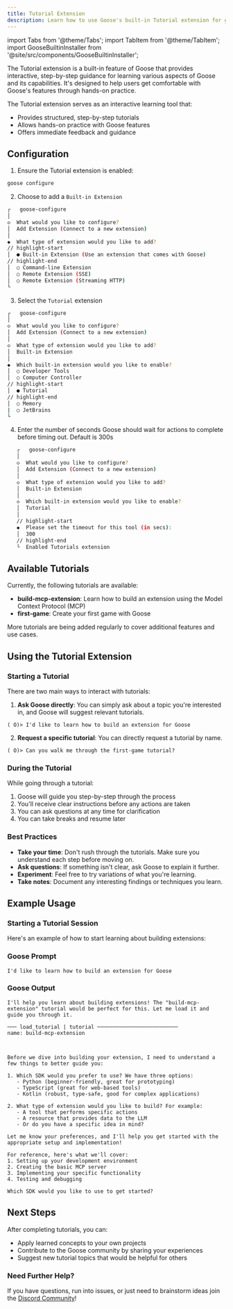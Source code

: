 ```yaml
---
title: Tutorial Extension
description: Learn how to use Goose's built-in Tutorial extension for guided learning
---
```


import Tabs from '@theme/Tabs';
import TabItem from '@theme/TabItem';
import GooseBuiltinInstaller from '@site/src/components/GooseBuiltinInstaller';

The Tutorial extension is a built-in feature of Goose that provides interactive, step-by-step guidance for learning various aspects of Goose and its capabilities. It's designed to help users get comfortable with Goose's features through hands-on practice.

The Tutorial extension serves as an interactive learning tool that:
- Provides structured, step-by-step tutorials
- Allows hands-on practice with Goose features
- Offers immediate feedback and guidance

## Configuration

1. Ensure the Tutorial extension is enabled:

<Tabs groupId="interface">
  <TabItem value="ui" label="goose Desktop" default>
  <GooseBuiltinInstaller
    extensionName="Tutorial"
  />
  </TabItem>
  <TabItem value="cli" label="goose CLI">

```sh
goose configure
```

2. Choose to add a `Built-in Extension`
```sh
┌   goose-configure 
│
◇  What would you like to configure?
│  Add Extension (Connect to a new extension) 
│
◆  What type of extension would you like to add?
// highlight-start  
│  ● Built-in Extension (Use an extension that comes with Goose)
// highlight-end  
│  ○ Command-line Extension 
│  ○ Remote Extension (SSE) 
│  ○ Remote Extension (Streaming HTTP) 
└  
```

3. Select the `Tutorial` extension
```sh
┌   goose-configure 
│
◇  What would you like to configure?
│  Add Extension (Connect to a new extension) 
│
◇  What type of extension would you like to add?
│  Built-in Extension 
│
◆  Which built-in extension would you like to enable?
│  ○ Developer Tools 
│  ○ Computer Controller 
// highlight-start  
│  ● Tutorial
// highlight-end
│  ○ Memory 
|  ○ JetBrains
└ 
```

4. Enter the number of seconds Goose should wait for actions to complete before timing out. Default is 300s
```sh
   ┌   goose-configure 
   │
   ◇  What would you like to configure?
   │  Add Extension (Connect to a new extension) 
   │
   ◇  What type of extension would you like to add?
   │  Built-in Extension 
   │
   ◇  Which built-in extension would you like to enable?
   │  Tutorial
   │
   // highlight-start
   ◆  Please set the timeout for this tool (in secs):
   │  300
   // highlight-end
   └  Enabled Tutorials extension
``` 
</TabItem>
</Tabs>

## Available Tutorials

Currently, the following tutorials are available:

- **build-mcp-extension**: Learn how to build an extension using the Model Context Protocol (MCP)
- **first-game**: Create your first game with Goose

More tutorials are being added regularly to cover additional features and use cases.

## Using the Tutorial Extension

### Starting a Tutorial

There are two main ways to interact with tutorials:

1. **Ask Goose directly**: You can simply ask about a topic you're interested in, and Goose will suggest relevant tutorials.

```
( O)> I'd like to learn how to build an extension for Goose
```

2. **Request a specific tutorial**: You can directly request a tutorial by name.

```
( O)> Can you walk me through the first-game tutorial?
```

### During the Tutorial

While going through a tutorial:

1. Goose will guide you step-by-step through the process
2. You'll receive clear instructions before any actions are taken
3. You can ask questions at any time for clarification
4. You can take breaks and resume later

### Best Practices

- **Take your time**: Don't rush through the tutorials. Make sure you understand each step before moving on.
- **Ask questions**: If something isn't clear, ask Goose to explain it further.
- **Experiment**: Feel free to try variations of what you're learning.
- **Take notes**: Document any interesting findings or techniques you learn.

## Example Usage

### Starting a Tutorial Session

Here's an example of how to start learning about building extensions:

### Goose Prompt
```
I'd like to learn how to build an extension for Goose
```

### Goose Output
```
I'll help you learn about building extensions! The "build-mcp-extension" tutorial would be perfect for this. Let me load it and guide you through it.

─── load_tutorial | tutorial ──────────────────────────
name: build-mcp-extension



Before we dive into building your extension, I need to understand a few things to better guide you:

1. Which SDK would you prefer to use? We have three options:
   - Python (beginner-friendly, great for prototyping)
   - TypeScript (great for web-based tools)
   - Kotlin (robust, type-safe, good for complex applications)

2. What type of extension would you like to build? For example:
   - A tool that performs specific actions
   - A resource that provides data to the LLM
   - Or do you have a specific idea in mind?

Let me know your preferences, and I'll help you get started with the appropriate setup and implementation!

For reference, here's what we'll cover:
1. Setting up your development environment
2. Creating the basic MCP server
3. Implementing your specific functionality
4. Testing and debugging

Which SDK would you like to use to get started?
```

## Next Steps

After completing tutorials, you can:
- Apply learned concepts to your own projects
- Contribute to the Goose community by sharing your experiences
- Suggest new tutorial topics that would be helpful for others

### Need Further Help? 
If you have questions, run into issues, or just need to brainstorm ideas join the [Discord Community][discord]!

[discord]: https://discord.gg/goose-oss